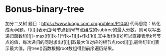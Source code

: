 # Bonus-binary-tree
加分二叉树
题目：https://www.luogu.com.cn/problem/P1040
代码思路：转化成dp问题，f[i][j]表示由i号节点到j号节点组成的subtree的最大分数，则可以写出递归函数f[i][j]=max(f[i][k-1]*f[k+1][j]+f[k][k]),其中发f[k][k]可以直接表示k号节点的值，每次递归的同时求出f[i][j]取最大值对应的根节点root[i][j],最终f[1][n]表示最大值，用tree()函数根据root数组得到前序遍历结果。
